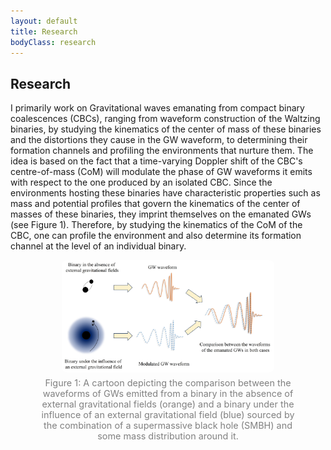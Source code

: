 ```yaml
---
layout: default
title: Research
bodyClass: research
---
```


<div class="research-container">
  <div class="research-text">
    <h2>Research</h2>
    <p>
      I primarily work on Gravitational waves emanating from compact binary coalescences (CBCs), ranging from waveform construction of the Waltzing binaries, by studying the kinematics of the center of mass of these binaries and the distortions they cause in the GW waveform, to determining their formation channels and profiling the environments that nurture them. The idea is based on the fact that a time-varying Doppler shift of the CBC's centre-of-mass (CoM) will modulate the phase of GW waveforms it emits with respect to the one produced by an isolated CBC. Since the environments hosting these binaries have characteristic properties such as mass and potential profiles that govern the kinematics of the center of masses of these binaries, they imprint themselves on the emanated GWs (see Figure 1). Therefore, by studying the kinematics of the CoM of the CBC, one can profile the environment and also determine its formation channel at the level of an individual binary.
      <figure style="text-align: center;">
        <img src="/assets/Research/Profiling_Depict.jpg" alt="Project 1 figure" style="max-width:80%; border-radius:8px;">
        <figcaption style="font-size:0.9rem; color:gray; margin-top:5px;">
        Figure 1: A cartoon depicting the comparison between the waveforms of GWs emitted from a binary in the absence of external gravitational fields (orange) and a binary under the influence of an external gravitational field (blue) sourced by the combination of a supermassive black hole (SMBH) and some mass distribution around it. 
        </figcaption>
      </figure>
    </p>
  </div>
</div>

